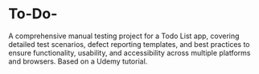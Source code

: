 # To-Do-
A comprehensive manual testing project for a Todo List app, covering detailed test scenarios, defect reporting templates, and best practices to ensure functionality, usability, and accessibility across multiple platforms and browsers. Based on a Udemy tutorial.
